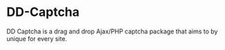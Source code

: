 DD-Captcha
==========

DD Captcha is a drag and drop Ajax/PHP captcha package that aims to by unique for every site.
